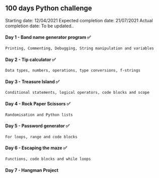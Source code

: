 ## 100 days Python challenge

Starting date: 12/04/2021
Expected completion date: 21/07/2021
Actual completion date: To be updated..

#### Day 1 - Band name generator program :white_check_mark:
    Printing, Commenting, Debugging, String manipulation and variables
#### Day 2 - Tip calculator :white_check_mark:
    Data types, numbers, operations, type conversions, f-strings
#### Day 3 - Treasure Island :white_check_mark:
    Conditional statements, logical operators, code blocks and scope
#### Day 4 - Rock Paper Scissors :white_check_mark:
    Randomisation and Python lists
#### Day 5 - Password generator :white_check_mark:
    For loops, range and code blocks
#### Day 6 - Escaping the maze :white_check_mark:
    Functions, code blocks and while loops
#### Day 7 - Hangman Project